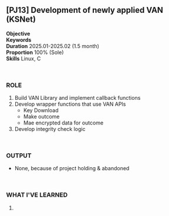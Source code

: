 
## [PJ13] Development of newly applied VAN (KSNet)



**Objective** <br>
**Keywords** <br>
**Duration** 2025.01-2025.02 (1.5 month)<br>
**Proportion** 100% (Sole)<br>
**Skills** Linux, C

<br>

### ROLE

1. Build VAN Library and implement callback functions
2. Develop wrapper functions that use VAN APIs
    - Key Download
    - Make outcome
    - Mae encrypted data for outcome
3. Develop integrity check logic

<br>

### OUTPUT

- None, because of project holding & abandoned

<br>

### WHAT I'VE LEARNED

1. 
